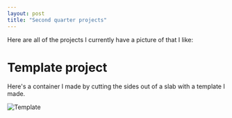 ```yaml
---
layout: post
title: "Second quarter projects"
---
```


Here are all of the projects I currently have a picture of that I like:

# Template project

Here's a container I made by cutting the sides out of a slab with a template I made.

![Template](/ceramics-website/images/template.jpg)
